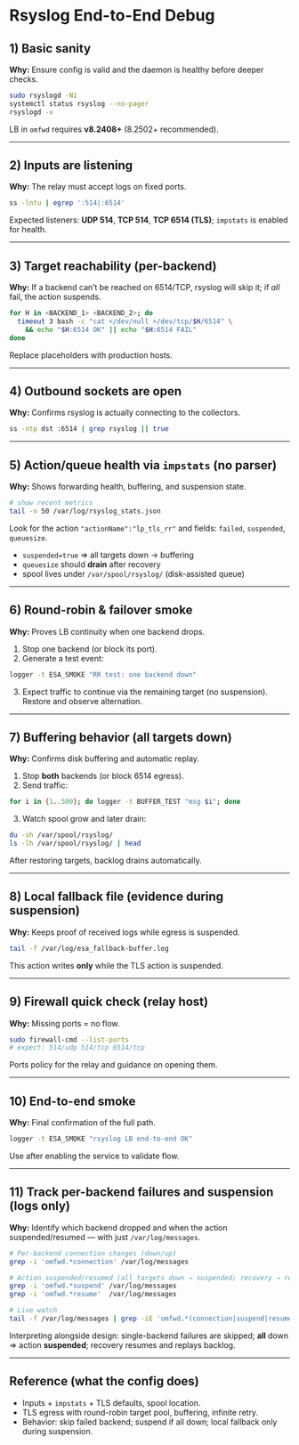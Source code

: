 #  Rsyslog End-to-End Debug

## 1) Basic sanity

**Why:** Ensure config is valid and the daemon is healthy before deeper checks.

```bash
sudo rsyslogd -N1
systemctl status rsyslog --no-pager
rsyslogd -v
```

LB in `omfwd` requires **v8.2408+** (8.2502+ recommended).&#x20;

---

## 2) Inputs are listening

**Why:** The relay must accept logs on fixed ports.

```bash
ss -lntu | egrep ':514|:6514'
```

Expected listeners: **UDP 514**, **TCP 514**, **TCP 6514 (TLS)**; `impstats` is enabled for health. &#x20;

---

## 3) Target reachability (per-backend)

**Why:** If a backend can’t be reached on 6514/TCP, rsyslog will skip it; if *all* fail, the action suspends.

```bash
for H in <BACKEND_1> <BACKEND_2>; do
  timeout 3 bash -c "cat </dev/null >/dev/tcp/$H/6514" \
    && echo "$H:6514 OK" || echo "$H:6514 FAIL"
done
```

Replace placeholders with production hosts. &#x20;

---

## 4) Outbound sockets are open

**Why:** Confirms rsyslog is actually connecting to the collectors.

```bash
ss -ntp dst :6514 | grep rsyslog || true
```

---

## 5) Action/queue health via `impstats` (no parser)

**Why:** Shows forwarding health, buffering, and suspension state.

```bash
# show recent metrics
tail -n 50 /var/log/rsyslog_stats.json
```

Look for the action `"actionName":"lp_tls_rr"` and fields: `failed`, `suspended`, `queuesize`.

* `suspended=true` ⇒ all targets down → buffering
* `queuesize` should **drain** after recovery
* spool lives under `/var/spool/rsyslog/` (disk-assisted queue) &#x20;

---

## 6) Round-robin & failover smoke

**Why:** Proves LB continuity when one backend drops.

1. Stop one backend (or block its port).
2. Generate a test event:

```bash
logger -t ESA_SMOKE "RR test: one backend down"
```

3. Expect traffic to continue via the remaining target (no suspension). Restore and observe alternation.&#x20;

---

## 7) Buffering behavior (all targets down)

**Why:** Confirms disk buffering and automatic replay.

1. Stop **both** backends (or block 6514 egress).
2. Send traffic:

```bash
for i in {1..500}; do logger -t BUFFER_TEST "msg $i"; done
```

3. Watch spool grow and later drain:

```bash
du -sh /var/spool/rsyslog/
ls -lh /var/spool/rsyslog/ | head
```

After restoring targets, backlog drains automatically. &#x20;

---

## 8) Local fallback file (evidence during suspension)

**Why:** Keeps proof of received logs while egress is suspended.

```bash
tail -f /var/log/esa_fallback-buffer.log
```

This action writes **only** while the TLS action is suspended.&#x20;

---

## 9) Firewall quick check (relay host)

**Why:** Missing ports = no flow.

```bash
sudo firewall-cmd --list-ports
# expect: 514/udp 514/tcp 6514/tcp
```

Ports policy for the relay and guidance on opening them.&#x20;

---

## 10) End-to-end smoke

**Why:** Final confirmation of the full path.

```bash
logger -t ESA_SMOKE "rsyslog LB end-to-end OK"
```

Use after enabling the service to validate flow.&#x20;

---

## 11) Track per-backend failures **and** suspension (logs only)

**Why:** Identify which backend dropped and when the action suspended/resumed — with just `/var/log/messages`.

```bash
# Per-backend connection changes (down/up)
grep -i 'omfwd.*connection' /var/log/messages

# Action suspended/resumed (all targets down → suspended; recovery → resumed)
grep -i 'omfwd.*suspend' /var/log/messages
grep -i 'omfwd.*resume'  /var/log/messages

# Live watch
tail -f /var/log/messages | grep -iE 'omfwd.*(connection|suspend|resume)'
```

Interpreting alongside design: single-backend failures are skipped; **all** down ⇒ action **suspended**; recovery resumes and replays backlog.&#x20;

---

## Reference (what the config does)

* Inputs + `impstats` + TLS defaults, spool location. &#x20;
* TLS egress with round-robin target pool, buffering, infinite retry. &#x20;
* Behavior: skip failed backend; suspend if all down; local fallback only during suspension.&#x20;


